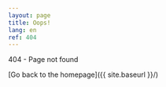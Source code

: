 ```yaml
---
layout: page
title: Oops!
lang: en
ref: 404
---
```


404 - Page not found

[Go back to the homepage]({{ site.baseurl }}/)
